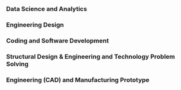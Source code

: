 ### Data Science and Analytics


### Engineering Design


### Coding and Software Development


### Structural Design & Engineering and Technology Problem Solving


### Engineering (CAD) and Manufacturing Prototype